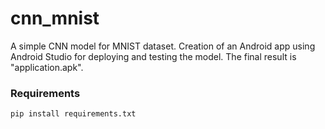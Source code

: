 # cnn_mnist
A simple CNN model for MNIST dataset. Creation of an Android app using Android Studio for deploying and testing the model. The final result is "application.apk".

### Requirements
```
pip install requirements.txt
```

